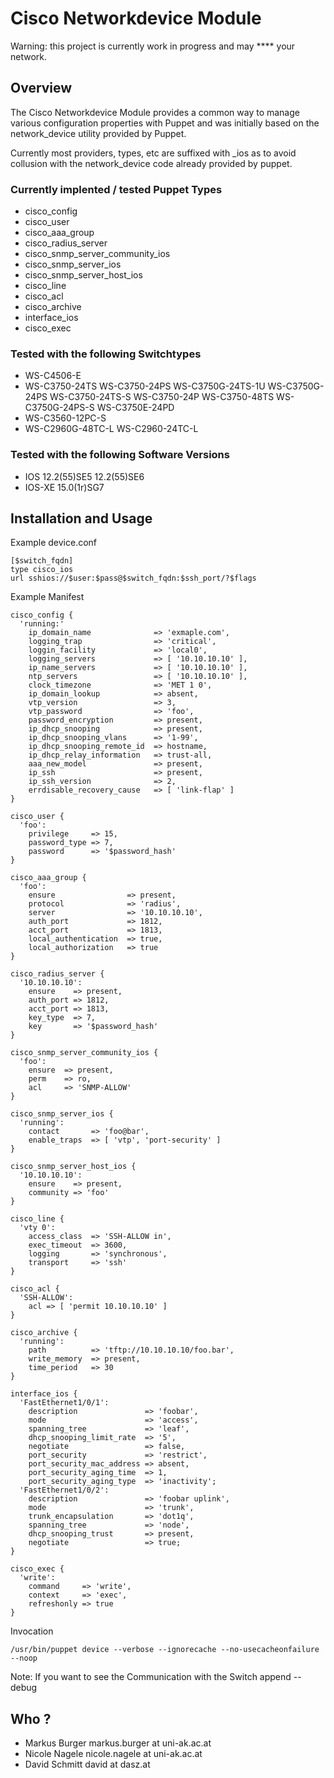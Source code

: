 # Cisco Networkdevice Module
Warning: this project is currently work in progress and may **** your network.

## Overview

The Cisco Networkdevice Module provides a common way to manage various configuration properties with Puppet and was initially based on the network_device utility provided by Puppet.

Currently most providers, types, etc are suffixed with _ios as to avoid collusion with the network_device code already provided by puppet.

### Currently implented / tested Puppet Types

* cisco_config
* cisco_user
* cisco_aaa_group
* cisco_radius_server
* cisco_snmp_server_community_ios
* cisco_snmp_server_ios
* cisco_snmp_server_host_ios
* cisco_line
* cisco_acl
* cisco_archive
* interface_ios
* cisco_exec

### Tested with the following Switchtypes

* WS-C4506-E
* WS-C3750-24TS WS-C3750-24PS WS-C3750G-24TS-1U WS-C3750G-24PS WS-C3750-24TS-S WS-C3750-24P WS-C3750-48TS WS-C3750G-24PS-S WS-C3750E-24PD
* WS-C3560-12PC-S
* WS-C2960G-48TC-L WS-C2960-24TC-L

### Tested with the following Software Versions

* IOS 12.2(55)SE5 12.2(55)SE6
* IOS-XE 15.0(1r)SG7

## Installation and Usage

Example device.conf

    [$switch_fqdn]
    type cisco_ios
    url sshios://$user:$pass@$switch_fqdn:$ssh_port/?$flags

Example Manifest

    cisco_config {
      'running:'
        ip_domain_name              => 'exmaple.com',
        logging_trap                => 'critical',
        loggin_facility             => 'local0',
        logging_servers             => [ '10.10.10.10' ],
        ip_name_servers             => [ '10.10.10.10' ],
        ntp_servers                 => [ '10.10.10.10' ],
        clock_timezone              => 'MET 1 0',
        ip_domain_lookup            => absent,
        vtp_version                 => 3,
        vtp_password                => 'foo',
        password_encryption         => present,
        ip_dhcp_snooping            => present,
        ip_dhcp_snooping_vlans      => '1-99',
        ip_dhcp_snooping_remote_id  => hostname,
        ip_dhcp_relay_information   => trust-all,
        aaa_new_model               => present,
        ip_ssh                      => present,
        ip_ssh_version              => 2,
        errdisable_recovery_cause   => [ 'link-flap' ]
    }

    cisco_user {
      'foo':
        privilege     => 15,
        password_type => 7,
        password      => '$password_hash'
    }

    cisco_aaa_group {
      'foo':
        ensure                => present,
        protocol              => 'radius',
        server                => '10.10.10.10',
        auth_port             => 1812,
        acct_port             => 1813,
        local_authentication  => true,
        local_authorization   => true
    }

    cisco_radius_server {
      '10.10.10.10':
        ensure    => present,
        auth_port => 1812,
        acct_port => 1813,
        key_type  => 7,
        key       => '$password_hash'
    }

    cisco_snmp_server_community_ios {
      'foo':
        ensure  => present,
        perm    => ro,
        acl     => 'SNMP-ALLOW'
    }

    cisco_snmp_server_ios {
      'running':
        contact       => 'foo@bar',
        enable_traps  => [ 'vtp', 'port-security' ]
    }

    cisco_snmp_server_host_ios {
      '10.10.10.10':
        ensure    => present,
        community => 'foo'
    }

    cisco_line {
      'vty 0':
        access_class  => 'SSH-ALLOW in',
        exec_timeout  => 3600,
        logging       => 'synchronous',
        transport     => 'ssh'
    }

    cisco_acl {
      'SSH-ALLOW':
        acl => [ 'permit 10.10.10.10' ]
    }

    cisco_archive {
      'running':
        path          => 'tftp://10.10.10.10/foo.bar',
        write_memory  => present,
        time_period   => 30
    }

    interface_ios {
      'FastEthernet1/0/1':
        description               => 'foobar',
        mode                      => 'access',
        spanning_tree             => 'leaf',
        dhcp_snooping_limit_rate  => '5',
        negotiate                 => false,
        port_security             => 'restrict',
        port_security_mac_address => absent,
        port_security_aging_time  => 1,
        port_security_aging_type  => 'inactivity';
      'FastEthernet1/0/2':
        description               => 'foobar uplink',
        mode                      => 'trunk',
        trunk_encapsulation       => 'dot1q',
        spanning_tree             => 'node',
        dhcp_snooping_trust       => present,
        negotiate                 => true;
    }

    cisco_exec {
      'write':
        command     => 'write',
        context     => 'exec',
        refreshonly => true
    }


Invocation

    /usr/bin/puppet device --verbose --ignorecache --no-usecacheonfailure --noop

Note: If you want to see the Communication with the Switch append --debug

## Who ?

* Markus Burger markus.burger at uni-ak.ac.at
* Nicole Nagele nicole.nagele at uni-ak.ac.at
* David Schmitt david at dasz.at
